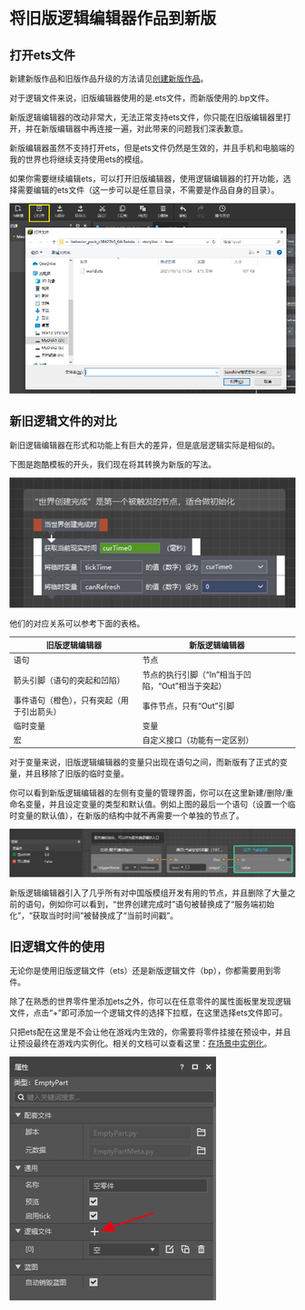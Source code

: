 # 将旧版逻辑编辑器作品到新版

## 打开ets文件

新建新版作品和旧版作品升级的方法请见[创建新版作品](../../14-预设玩法编程/0-第一个预设Mod/0-创建新版作品.md)。

对于逻辑文件来说，旧版编辑器使用的是.ets文件，而新版使用的.bp文件。

新版逻辑编辑器的改动非常大，无法正常支持ets文件，你只能在旧版编辑器里打开，并在新版编辑器中再连接一遍，对此带来的问题我们深表歉意。

新版编辑器虽然不支持打开ets，但是ets文件仍然是生效的，并且手机和电脑端的我的世界也将继续支持使用ets的模组。

如果你需要继续编辑ets，可以打开旧版编辑器，使用逻辑编辑器的打开功能，选择需要编辑的ets文件（这一步可以是任意目录，不需要是作品自身的目录）。

![image-20211103112229909](./images/image-20211103112229909.png)

## 新旧逻辑文件的对比

新旧逻辑编辑器在形式和功能上有巨大的差异，但是底层逻辑实际是相似的。

下图是跑酷模板的开头，我们现在将其转换为新版的写法。

![image-20211104134712751](./images/image-20211104134712751.png)

他们的对应关系可以参考下面的表格。

| 旧版逻辑编辑器                             | 新版逻辑编辑器                                    |
| ------------------------------------------ | ------------------------------------------------- |
| 语句                                       | 节点                                              |
| 箭头引脚（语句的突起和凹陷）               | 节点的执行引脚（“In”相当于凹陷，“Out”相当于突起） |
| 事件语句（橙色），只有突起（用于引出箭头） | 事件节点，只有“Out”引脚                           |
| 临时变量                                   | 变量                                              |
| 宏                                         | 自定义接口（功能有一定区别）                      |

对于变量来说，旧版逻辑编辑器的变量只出现在语句之间，而新版有了正式的变量，并且移除了旧版的临时变量。

你可以看到新版逻辑编辑器的左侧有变量的管理界面，你可以在这里新建/删除/重命名变量，并且设定变量的类型和默认值。例如上图的最后一个语句（设置一个临时变量的默认值），在新版的结构中就不再需要一个单独的节点了。

![image-20211104145352011](./images/image-20211104144804209.png)

新版逻辑编辑器引入了几乎所有对中国版模组开发有用的节点，并且删除了大量之前的语句，例如你可以看到，“世界创建完成时”语句被替换成了“服务端初始化”，“获取当时时间”被替换成了“当前时间戳”。

## 旧逻辑文件的使用

无论你是使用旧版逻辑文件（ets）还是新版逻辑文件（bp），你都需要用到零件。

除了在熟悉的世界零件里添加ets之外，你可以在任意零件的属性面板里发现逻辑文件，点击“+”即可添加一个逻辑文件的选择下拉框，在这里选择ets文件即可。

只把ets配在这里是不会让他在游戏内生效的，你需要将零件挂接在预设中，并且让预设最终在游戏内实例化。相关的文档可以查看这里：[在场景中实例化](../../14-预设玩法编程/0-第一个预设Mod/2-在场景中实例化.md)。

![image-20211109195754625](./images/image-20211109195754625.png)
